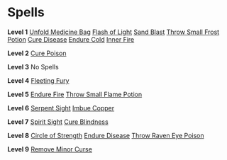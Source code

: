 <!-- TITLE: Alchemist -->
<!-- SUBTITLE: Alchemists are primarily interested in the conversion and transference of one material to another - at a cost. The main pillar of Alchemy is that of Equivalent Exchange: For every gain, there must be an equal loss. Alchemists can create amazing potions unseen elsewhere in the world, using specialized waters and plant materials. They can also create poisons, able to be applied to weapons, food, drink, and used directly on the target of the poisoning. Alchemists are able to imbue precious metals, and even convert them to new metals altogether -->

# Spells

**Level 1**
[Unfold Medicine Bag](unfold-medicine-bag)
[Flash of Light](flash-of-light)
[Sand Blast](sand-blast)
[Throw Small Frost Potion](throw-small-frost-potion)
[Cure Disease](cure-disease)
[Endure Cold](endure-cold)
[Inner Fire](inner-fire)

**Level 2**
[Cure Poison](cure-poison)

**Level 3**
No Spells

**Level 4**
[Fleeting Fury](fleeting-fury)

**Level 5**
[Endure Fire](endure-fire)
[Throw Small Flame Potion](throw-small-flame-potion)

**Level 6**
[Serpent Sight](serpent-sight)
[Imbue Copper](imbue-copper)

**Level 7**
[Spirit Sight](spirit-sight)
[Cure Blindness](cure-blindness)

**Level 8**
[Circle of Strength](circle-of-strength)
[Endure Disease](endure-disease)
[Throw Raven Eye Poison](throw-raven-eye-poison)

**Level 9**
[Remove Minor Curse](remove-minor-curse)